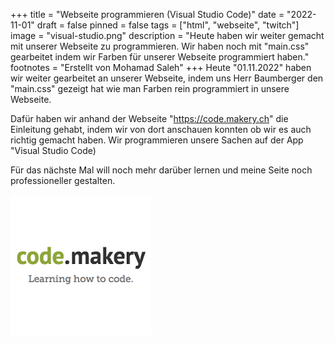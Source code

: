 +++
title = "Webseite programmieren (Visual Studio Code)"
date = "2022-11-01"
draft = false
pinned = false
tags = ["html", "webseite", "twitch"]
image = "visual-studio.png"
description = "Heute haben wir weiter gemacht mit unserer Webseite zu programmieren. Wir haben noch mit \"main.css\" gearbeitet indem wir Farben für unserer Webseite programmiert haben."
footnotes = "E﻿rstellt von Mohamad Saleh"
+++
Heute "01.11.2022" haben wir weiter gearbeitet an unserer Webseite, indem uns Herr Baumberger den "main.css" gezeigt hat wie man Farben rein programmiert in unsere Webseite.

Dafür haben wir anhand der Webseite "https://code.makery.ch" die Einleitung gehabt, indem wir von dort anschauen konnten ob wir es auch richtig gemacht haben. Wir programmieren unsere Sachen auf der App "Visual Studio Code)

Für das nächste Mal will noch mehr darüber lernen und meine Seite noch professioneller gestalten.

![](code-makery.png)